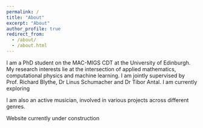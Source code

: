 ```yaml
---
permalink: /
title: "About"
excerpt: "About"
author_profile: true
redirect_from: 
  - /about/
  - /about.html
---
```


I am a PhD student on the MAC-MIGS CDT at the University of Edinburgh. My research interests lie at the intersection of applied mathematics, computational physics and machine learning. I am jointly supervised by Prof. Richard Blythe, Dr Linus Schumacher and Dr Tibor Antal. I am currently exploring 


I am also an active musician, involved in various projects across different genres.

Website currently under construction


